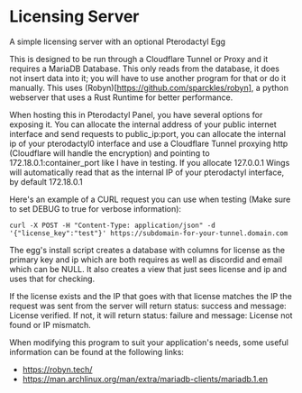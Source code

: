 # Licensing Server
A simple licensing server with an optional Pterodactyl Egg

This is designed to be run through a Cloudflare Tunnel or Proxy and it requires a MariaDB Database.
This only reads from the database, it does not insert data into it; you will have to use another program for that or do it manually.
This uses (Robyn)[https://github.com/sparckles/robyn], a python webserver that uses a Rust Runtime for better performance.

When hosting this in Pterodactyl Panel, you have several options for exposing it. You can allocate the internal address of your
public internet interface and send requests to public_ip:port, you can allocate the internal ip of your pterodactyl0 interface
and use a Cloudflare Tunnel proxying http (Cloudflare will handle the encryption) and pointing to 172.18.0.1:container_port like I have in testing.
If you allocate 127.0.0.1 Wings will automatically read that as the internal IP of your pterodactyl interface, by default 172.18.0.1

Here's an example of a CURL request you can use when testing (Make sure to set DEBUG to true for verbose information):
```
curl -X POST -H "Content-Type: application/json" -d '{"license_key":"test"}' https://subdomain-for-your-tunnel.domain.com
```

The egg's install script creates a database with columns for license as the primary key and ip which are both requires as well as discordid and email which can be NULL.
It also creates a view that just sees license and ip and uses that for checking.

If the license exists and the IP that goes with that license matches the IP the request was sent from the server will return status: success and message: License verified.
If not, it will return status: failure and message: License not found or IP mismatch.

When modifying this program to suit your application's needs, some useful information can be found at the following links:
- https://robyn.tech/
- https://man.archlinux.org/man/extra/mariadb-clients/mariadb.1.en
